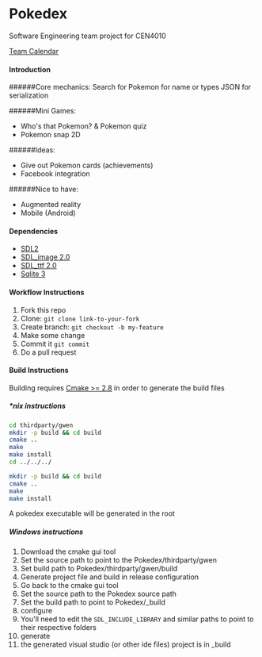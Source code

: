 # Pokedex
Software Engineering team project for CEN4010

[Team Calendar](https://www.google.com/calendar/embed?src=131fpt7evnm5tlck78joh8210g%40group.calendar.google.com&ctz=America/New_York )

#### Introduction
######Core mechanics:
Search for Pokemon for name or types
JSON for serialization

######Mini Games:
- Who's that Pokemon? & Pokemon quiz
- Pokemon snap 2D

######Ideas:
- Give out Pokemon cards (achievements)
- Facebook integration

######Nice to have:
- Augmented reality
- Mobile (Android)

#### Dependencies
- [SDL2](https://www.libsdl.org/download-2.0.php)
- [SDL_image 2.0](https://www.libsdl.org/projects/SDL_image/)
- [SDL_ttf 2.0](https://www.libsdl.org/projects/SDL_ttf/)
- [Sqlite 3](http://www.sqlite.org/download.html)

#### Workflow Instructions
1. Fork this repo
2. Clone: ```git clone link-to-your-fork```
3. Create branch: ```git checkout -b my-feature```
4. Make some change
5. Commit it ```git commit```
6. Do a pull request

#### Build Instructions
Building  requires [Cmake >= 2.8](http://www.cmake.org/) in order to generate the build files

##### *nix instructions

```bash
cd thirdparty/gwen
mkdir -p build && cd build
cmake ..
make
make install
cd ../../../

mkdir -p build && cd build
cmake ..
make
make install
```
A pokedex executable will be generated in the root

##### Windows instructions
1. Download the cmake gui tool
2. Set the source path to point to the Pokedex/thirdparty/gwen
3. Set build path to Pokedex/thirdparty/gwen/build
4. Generate project file and build in release configuration
5. Go back to the cmake gui tool
6. Set the source path to the Pokedex source path
7. Set the build path to point to Pokedex/_build
8. configure
9. You'll need to edit the `SDL_INCLUDE_LIBRARY` and similar paths to point to their respective folders 
10. generate
11. the generated visual studio (or other ide files) project is in _build
